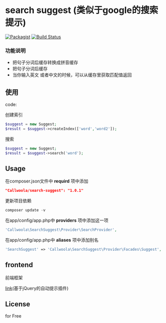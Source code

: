 search suggest (类似于google的搜索提示)
================
[![Packagist](https://img.shields.io/packagist/dt/callwoola/search-suggest.svg)](https://packagist.org/packages/callwoola/search-suggest)
[![Build Status](https://travis-ci.org/Callwoola/search-suggest.svg)](https://travis-ci.org/Callwoola/search-suggest)

### 功能说明
* 把句子分词后缓存转换成拼音缓存
* 把句子分词后缓存
* 当你输入英文 或者中文的时候，可以从缓存里获取匹配值返回


## 使用

code:

创建索引
```php
$suggest = new Suggest;
$result = $suggest->createIndex(['word','word2']);
```

搜索
```php
$suggest = new Suggest;
$result = $suggest->search('word');
```

## Usage

在composer.json文件中 **requird** 项中添加

```json
"Callwoola/search-suggest": "1.0.1"
```

更新项目依赖
```php
composer update -v
```

在app/config/app.php中 **providers** 项中添加这一项

```php
'Callwoola\SearchSuggest\Provider\SearchProvider',
```

在app/config/app.php中 **aliases** 项中添加别名

```php
'SearchSuggest' => 'Callwoola\SearchSuggest\Provider\Facades\Suggest',
```

## frontend
前端框架

[link](https://github.com/xdan/autocomplete)(基于jQuery的自动提示插件)

## License

for Free

